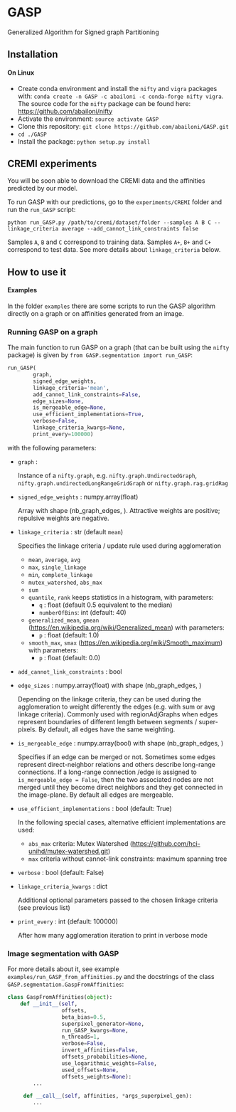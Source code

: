 # GASP
Generalized Algorithm for Signed graph Partitioning


## Installation
#### On Linux
- Create conda environment and install the `nifty` and `vigra` packages with: `conda create -n GASP -c abailoni -c conda-forge nifty vigra`. The source code for the `nifty` package can be found here: https://github.com/abailoni/nifty
- Activate the environment: `source activate GASP`
- Clone this repository: `git clone https://github.com/abailoni/GASP.git`
- `cd ./GASP`
- Install the package: `python setup.py install`

<!--
    - Dependencies to check: h5py
    - Add arXiv link
    -
-->

## CREMI experiments
You will be soon able to download the CREMI data and the affinities predicted by our model.

To run GASP with our predictions, go to the `experiments/CREMI` folder and run the `run_GASP` script:

    python run_GASP.py /path/to/cremi/dataset/folder --samples A B C --linkage_criteria average --add_cannot_link_constraints false

Samples `A`, `B` and `C` correspond to training data. Samples `A+`, `B+` and `C+` correspond to test data. See more details about `linkage_criteria` below.
## How to use it
#### Examples
In the folder `examples` there are some scripts to run the GASP algorithm directly on a graph or on affinities generated from an image.

### Running GASP on a graph
The main function to run GASP on a graph (that can be built using the `nifty` package) is given by `from GASP.segmentation import run_GASP`:

```python
run_GASP(
        graph,
        signed_edge_weights,
        linkage_criteria='mean',
        add_cannot_link_constraints=False,
        edge_sizes=None,
        is_mergeable_edge=None,
        use_efficient_implementations=True,
        verbose=False,
        linkage_criteria_kwargs=None,
        print_every=100000)
```

with the following parameters:

- `graph` :

  Instance of a `nifty.graph`, e.g. `nifty.graph.UndirectedGraph`, `nifty.graph.undirectedLongRangeGridGraph` or `nifty.graph.rag.gridRag`

- `signed_edge_weights` : numpy.array(float)

  Array with shape (nb_graph_edges, ). Attractive weights are positive; repulsive weights are negative.

- `linkage_criteria` : str (default `mean`)

  Specifies the linkage criteria / update rule used during agglomeration

    - `mean`, `average`, `avg`
    - `max`, `single_linkage`
    - `min`, `complete_linkage`
    - `mutex_watershed`, `abs_max`
    - `sum`
    - `quantile`, `rank` keeps statistics in a histogram, with parameters:
        - `q` : float (default 0.5 equivalent to the median)
        - `numberOfBins`: int (default: 40)
    - `generalized_mean`, `gmean` (https://en.wikipedia.org/wiki/Generalized_mean) with parameters:
        - `p` : float (default: 1.0)
    - `smooth_max`, `smax` (https://en.wikipedia.org/wiki/Smooth_maximum) with parameters:
        - `p` : float (default: 0.0)

- `add_cannot_link_constraints` : bool

- `edge_sizes` : numpy.array(float) with shape (nb_graph_edges, )

  Depending on the linkage criteria, they can be used during the agglomeration to weight differently
        the edges  (e.g. with sum or avg linkage criteria). Commonly used with regionAdjGraphs when edges
        represent boundaries of different length between segments / super-pixels. By default, all edges have
        the same weighting.

- `is_mergeable_edge` : numpy.array(bool) with shape (nb_graph_edges, )

    Specifies if an edge can be merged or not. Sometimes some edges represent direct-neighbor relations
        and others describe long-range connections. If a long-range connection /edge is assigned to
        `is_mergeable_edge = False`, then the two associated nodes are not merged until they become
        direct neighbors and they get connected in the image-plane.
        By default all edges are mergeable.

- `use_efficient_implementations` : bool (default: True)

   In the following special cases, alternative efficient implementations are used:

    - `abs_max` criteria: Mutex Watershed (https://github.com/hci-unihd/mutex-watershed.git)
    - `max` criteria without cannot-link constraints: maximum spanning tree

- `verbose` : bool (default: False)

- `linkage_criteria_kwargs` : dict

    Additional optional parameters passed to the chosen linkage criteria (see previous list)

- `print_every` : int (default: 100000)

     After how many agglomeration iteration to print in verbose mode


### Image segmentation with GASP
For more details about it, see example `examples/run_GASP_from_affinities.py` and the docstrings of the class `GASP.segmentation.GaspFromAffinities`:

```python
class GaspFromAffinities(object):
    def __init__(self,
                 offsets,
                 beta_bias=0.5,
                 superpixel_generator=None,
                 run_GASP_kwargs=None,
                 n_threads=1,
                 verbose=False,
                 invert_affinities=False,
                 offsets_probabilities=None,
                 use_logarithmic_weights=False,
                 used_offsets=None,
                 offsets_weights=None):
        ...

     def __call__(self, affinities, *args_superpixel_gen):
        ...
```
